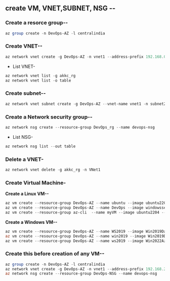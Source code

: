## create VM, VNET,SUBNET,  NSG --

### Create a resorce group--
```powershell
az group create -n DevOps-AZ -l centralindia
```
### Create VNET--
```powershell
az network vnet create -g DevOps-AZ -n vnet1 --address-prefix 192.168.0.0/24 --subnet-name Subnet1 --subnet-prefixes 192.168.0.0/25
 ```
- List VNET-
```powershell
az network vnet list -g akkc_rg
az network vnet list -o table
 ```
### Create subnet--
```powershell
az network vnet subnet create -g DevOps-AZ --vnet-name vnet1 -n subnet2 --address-prefixes 192.168.2.128/25 --network-security-group devops-nsg --route-table MyRouteTable
 ```

### Create a Network security group--
```powershell
az network nsg create --resource-group DevOps_rg --name devops-nsg	
 ```
- List NSG-
```powershell
az network nsg list --out table
 ```
### Delete a VNET-
```powershell
az network vnet delete -g akkc_rg -n VNet1
 ```

### Create Virtual Machine-

 **Create a Linux VM--**
```powershell
az vm create --resource-group DevOps-AZ --name ubuntu --image ubuntu2204 --admin-username ubuntu --generate-ssh-keys
az vm create --resource-group DevOps-AZ --name DevOps --image windowsserver2022 --admin-username devops --admin-password Surveillance1@123 --generate-ssh-keys
az vm create --resource-group az-cli  --name myVM --image ubuntu2204 --public-ip-sku Standard --admin-username azureuser --generate-ssh-keys
```
  **Create a Windows VM--**
 ```powershell
az vm create --resource-group DevOps-AZ --name WS2019 --image Win2019Datacenter --public-ip-sku Standard --admin-username devops --admin-password Surveillance1@123
az vm create --resource-group DevOps-AZ --name win2019 --image Win2019Datacenter --public-ip-sku Standard --admin-username akkc  
az vm create --resource-group DevOps-AZ --name ws2019 --image Win2022AzureEditionCore --public-ip-sku Standard --admin-username akkc
```

### Create this before creation of any VM--
```powershell
az group create -n DevOps-AZ -l centralindia
az network vnet create -g DevOps-AZ -n vnet1 --address-prefix 192.168.2.0/24 --subnet-name Subnet1 --subnet-prefixes 192.168.2.0/25
az network nsg create --resource-group DevOps-NSG --name devops-nsg
```

